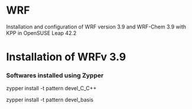 # WRF
Installation and configuration of WRF version 3.9 and WRF-Chem 3.9 with KPP in OpenSUSE Leap 42.2

# Installation of WRFv 3.9

### Softwares installed using Zypper

zypper install -t pattern devel_C_C++

zypper install -t pattern devel_basis



